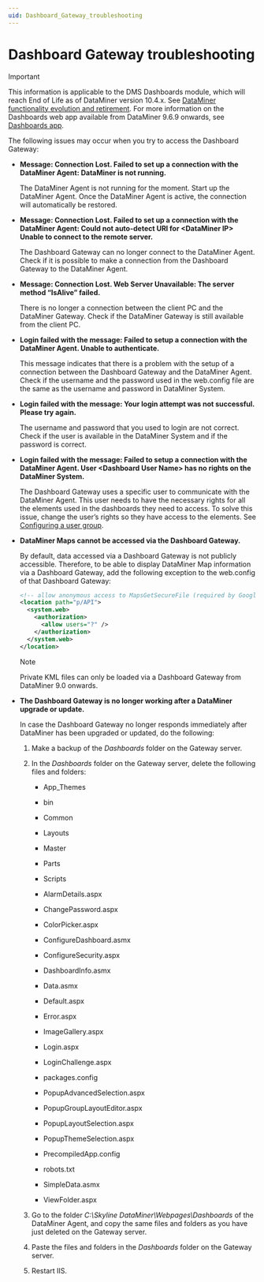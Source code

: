 ```yaml
---
uid: Dashboard_Gateway_troubleshooting
---
```


# Dashboard Gateway troubleshooting

> [!IMPORTANT]
> This information is applicable to the DMS Dashboards module, which will reach End of Life as of DataMiner version 10.4.x. See [DataMiner functionality evolution and retirement](xref:Software_support_life_cycles#dataminer-functionality-evolution-and-retirement). For more information on the Dashboards web app available from DataMiner 9.6.9 onwards, see [Dashboards app](xref:newR_D).

The following issues may occur when you try to access the Dashboard Gateway:

- **Message: Connection Lost. Failed to set up a connection with the DataMiner Agent: DataMiner is not running.**

    The DataMiner Agent is not running for the moment. Start up the DataMiner Agent. Once the DataMiner Agent is active, the connection will automatically be restored.

- **Message: Connection Lost. Failed to set up a connection with the DataMiner Agent: Could not auto-detect URI for \<DataMiner IP> Unable to connect to the remote server.**

    The Dashboard Gateway can no longer connect to the DataMiner Agent. Check if it is possible to make a connection from the Dashboard Gateway to the DataMiner Agent.

- **Message: Connection Lost. Web Server Unavailable: The server method “IsAlive” failed.**

    There is no longer a connection between the client PC and the DataMiner Gateway. Check if the DataMiner Gateway is still available from the client PC.

- **Login failed with the message: Failed to setup a connection with the DataMiner Agent. Unable to authenticate.**

    This message indicates that there is a problem with the setup of a connection between the Dashboard Gateway and the DataMiner Agent. Check if the username and the password used in the web.config file are the same as the username and password in DataMiner System.

- **Login failed with the message: Your login attempt was not successful. Please try again.**

    The username and password that you used to login are not correct. Check if the user is available in the DataMiner System and if the password is correct.

- **Login failed with the message: Failed to setup a connection with the DataMiner Agent. User \<Dashboard User Name> has no rights on the DataMiner System.**

    The Dashboard Gateway uses a specific user to communicate with the DataMiner Agent. This user needs to have the necessary rights for all the elements used in the dashboards they need to access. To solve this issue, change the user’s rights so they have access to the elements. See [Configuring a user group](xref:Configuring_a_user_group).

- **DataMiner Maps cannot be accessed via the Dashboard Gateway.**

    By default, data accessed via a Dashboard Gateway is not publicly accessible. Therefore, to be able to display DataMiner Map information via a Dashboard Gateway, add the following exception to the web.config of that Dashboard Gateway:

    ```xml
    <!-- allow anonymous access to MapsGetSecureFile (required by Google Maps) -->
    <location path="p/API">
      <system.web>
        <authorization>
          <allow users="?" />
        </authorization>
      </system.web>
    </location>
    ```

    > [!NOTE]
    > Private KML files can only be loaded via a Dashboard Gateway from DataMiner 9.0 onwards.

- **The Dashboard Gateway is no longer working after a DataMiner upgrade or update.**

    In case the Dashboard Gateway no longer responds immediately after DataMiner has been upgraded or updated, do the following:

    1. Make a backup of the *Dashboards* folder on the Gateway server.

    2. In the *Dashboards* folder on the Gateway server, delete the following files and folders:

        - App_Themes

        - bin

        - Common

        - Layouts

        - Master

        - Parts

        - Scripts

        - AlarmDetails.aspx

        - ChangePassword.aspx

        - ColorPicker.aspx

        - ConfigureDashboard.asmx

        - ConfigureSecurity.aspx

        - DashboardInfo.asmx

        - Data.asmx

        - Default.aspx

        - Error.aspx

        - ImageGallery.aspx

        - Login.aspx

        - LoginChallenge.aspx

        - packages.config

        - PopupAdvancedSelection.aspx

        - PopupGroupLayoutEditor.aspx

        - PopupLayoutSelection.aspx

        - PopupThemeSelection.aspx

        - PrecompiledApp.config

        - robots.txt

        - SimpleData.asmx

        - ViewFolder.aspx

    3. Go to the folder *C:\\Skyline DataMiner\\Webpages\\Dashboards* of the DataMiner Agent, and copy the same files and folders as you have just deleted on the Gateway server.

    4. Paste the files and folders in the *Dashboards* folder on the Gateway server.

    5. Restart IIS.
